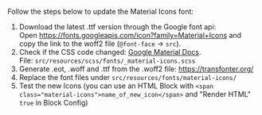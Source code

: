 Follow the steps below to update the Material Icons font:

1. Download the latest .ttf version through the Google font api:  
Open https://fonts.googleapis.com/icon?family=Material+Icons and copy the link to the woff2 file (`@font-face` -> `src`).
2. Check if the CSS code changed: [Google Material Docs](https://google.github.io/material-design-icons/#setup-method-2-self-hosting).  
File: `src/resources/scss/fonts/_material-icons.scss`
3. Generate .eot, .woff and .ttf from the .woff2 file: https://transfonter.org/
4. Replace the font files under `src/resources/fonts/material-icons/`
5. Test the new Icons (you can use an HTML Block with `<span class="material-icons">name_of_new_icon</span>` and "Render HTML" `true` in Block Config)